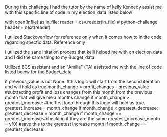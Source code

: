 During this challenge I had the tutor by the name of kelly Kennedy assist me with  this specific line of code in my election_data listed below

with open(infile) as in_file:
    reader = csv.reader(in_file) # python-challenge
    header = next(reader)


I utilized Stackoverflow for reference only when it comes how to initite code regarding specfic data.  Reference only 


I utilized the sane initation process that kelli helped me with on election data and I did the same thing to my Budget_data


Utilized BCS assistant and an "Amilla" (TA) assisted me with the line of code listed below for the Budget_data

if previous_value is not None: #this logic will start from the second iteration and will hold as true 
            month_change = profit_changes - previous_value #subtracting profit and loss changes from this month from the previous month that will give me a months change 
            if month_change > greatest_increase: #the first loop through this logic will hold as true. 
                greatest_increase = month_change 
            if month_change < greatest_decrease:
                greatest_decrease = month_change
            if month_change == greatest_increase:#checking if they are the same 
                greatest_increase_month = y[0] #save this to the greatest increase month
            if month_change == greatest_decrease:
